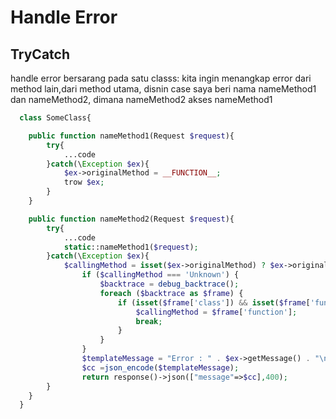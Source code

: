 # Handle Error
## TryCatch
handle error bersarang pada satu classs:
kita ingin menangkap error dari method lain,dari method utama, disnin case saya beri nama nameMethod1 dan nameMethod2, dimana nameMethod2 akses nameMethod1 
```php
  class SomeClass{

    public function nameMethod1(Request $request){
        try{
            ...code
        }catch(\Exception $ex){
            $ex->originalMethod = __FUNCTION__;
            trow $ex;
        }
    }

    public function nameMethod2(Request $request){
        try{
            ...code
            static::nameMethod1($request);
        }catch(\Exception $ex){
            $callingMethod = isset($ex->originalMethod) ? $ex->originalMethod : 'Unknown';
                if ($callingMethod === 'Unknown') {
                    $backtrace = debug_backtrace();
                    foreach ($backtrace as $frame) {
                        if (isset($frame['class']) && isset($frame['function']) && $frame['class'] === static::class) {
                            $callingMethod = $frame['function'];
                            break;
                        }
                    }
                }
                $templateMessage = "Error : " . $ex->getMessage() . "\nLine : " . $ex->getLine() . "\nFile : " . $ex->getFile() . "\n pada method " . $callingMethod;
                $cc =json_encode($templateMessage);
                return response()->json(["message"=>$cc],400);
        }
    }
  }